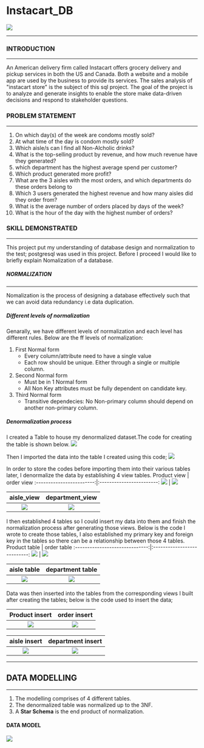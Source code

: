 # Instacart_DB
![](instacart_logo.jpg)
___
### INTRODUCTION
___
An American delivery firm called Instacart offers grocery delivery and pickup services in both the US and Canada. Both a website and a mobile app are used by the business to provide its services. The sales analysis of "instacart store" is the subject of this sql project. The goal of the project is to analyze and generate insights to enable the store make data-driven decisions and respond to stakeholder questions.

### PROBLEM STATEMENT
___
1. On which day(s) of the week are condoms mostly sold?
2. At what time of the day is condom mostly sold?
3. Which aisle/s can I find all Non-Alcholic drinks?
4. What is the top-selling product by revenue, and how much revenue have they generated?
5. which department has the highest average spend per customer?
6. Which product generated more profit?
7. What are the 3 aisles with the most orders, and which departments do these orders belong to
8. Which 3 users generated the highest revenue and how many aisles did they order from?
9. What is the average number of orders placed by days of the week?
10. What is the hour of the day with the highest number of orders?

### SKILL DEMONSTRATED
___
This project put my understanding of database design and normalization to the test; postgresql was used in this project.
Before I proceed I would like to briefly explain Nomalization of a database.

##### NORMALIZATION
___
Nomalization is the process of designing a database effectively such that we can avoid data redundancy i.e data duplication.

##### Different levels of normalization
Genarally, we have different levels of normalization and each level has different rules. Below are the ff levels of normalization:
1. First Normal form
   - Every column/attribute need to have a single value
   - Each row should be unique. Either through a single or multiple column.
2. Second Normal form
   - Must be in 1 Normal form
   - All Non Key attributes must be fully dependent on candidate key.
3. Third Normal form
   - Transitive dependecies: No Non-primary column should depend on another non-primary column.

##### Denormalization process
I created a Table to house my denormalized dataset.The code for creating the table is shown below.
![](denormalization.png)

Then I imported the data into the table I created using this code;
![](importing.png)

In order to store the codes before importing them into their various tables later, I denormalize the data by establishing 4 view tables.
Product view              |         order view
:------------------------:|:------------------------:
![](product_view.png)     |   ![](order_view.png)

aisle_view                |       department_view
:------------------------:|:------------------------:
![](aisle_view.png)       |   ![](dept_view.png)

I then established 4 tables so I could insert my data into them and finish the normalization process after generating those views.
Below is the code I wrote to create those tables, I also established my primary key and foreign key in the tables so there can be a relationship between those 4 tables.
Product table                   |         order table
:------------------------------:|:---------------------------:
![](product_table.png)          |   ![](order_table.png)

aisle table                     |       department table
:------------------------------:|:------------------------------:
![](aisles_table.png)           |    ![](department_table.png)

Data was then inserted into the tables from the corresponding views I built after creating the tables; below is the code used to insert the data;

Product insert                   |         order insert
:------------------------------:|:---------------------------:
![](product_insert.png)          |   ![](order_insert.png)

aisle insert                    |       department insert
:------------------------------:|:------------------------------:
![](aisle_insert.png)           |    ![](dept_insert.png)
___

## DATA MODELLING
___
1. The modelling comprises of 4 different tables.
2. The denormalized table was normalized up to the 3NF.
3. A **Star Schema** is the end product of normalization.

#### DATA MODEL
![](ERD_diagram.png)
